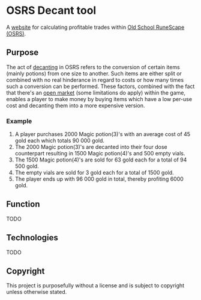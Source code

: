 # OSRS Decant tool
A [website]() for calculating profitable trades within [Old School RuneScape (OSRS)](https://oldschool.runescape.com/ "Old School RuneScape's homepage").
## Purpose
The act of [decanting](https://oldschool.runescape.wiki/w/Decanting "Read more about decanting on the game's wiki") in OSRS refers to the conversion of certain items (mainly potions) from one size to another. Such items are either split or combined with no real hinderance in regard to costs or how many times such a conversion can be performed.
These factors, combined with the fact that there's an [open market](https://oldschool.runescape.wiki/w/Grand_Exchange) (some limitations do apply) within the game, enables a player to make money by buying items which have a low per-use cost and decanting them into a more expensive version.
### Example
1. A player purchases 2000 Magic potion(3)'s with an average cost of 45 gold each which totals 90 000 gold.
2. The 2000 Magic potion(3)'s are decanted into their four dose counterpart resulting in 1500 Magic potion(4)'s and 500 empty vials.
3. The 1500 Magic potion(4)'s are sold for 63 gold each for a total of 94 500 gold. 
4. The empty vials are sold for 3 gold each for a total of 1500 gold.
5. The player ends up with 96 000 gold in total, thereby profiting 6000 gold.
## Function
TODO
## Technologies
TODO
## Copyright
This project is purposefully without a license and is subject to copyright unless otherwise stated.
